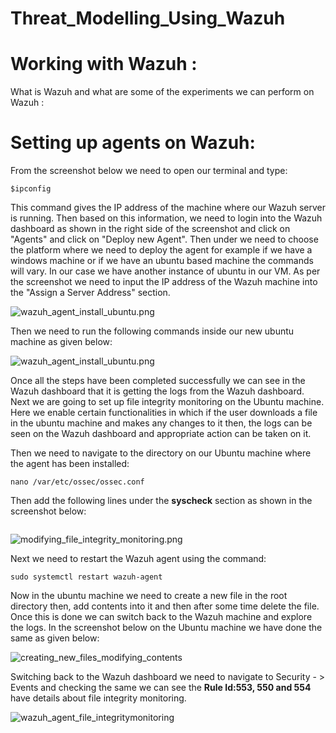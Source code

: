 # Threat_Modelling_Using_Wazuh


# Working with Wazuh :

What is Wazuh and what are some of the experiments we can perform on Wazuh :


# Setting up agents on Wazuh:

From the screenshot below we need to open our terminal and type:

```
$ipconfig
```

This command gives the IP address of the machine where our Wazuh server is running. Then based on this information, we need to login into the Wazuh dashboard as shown in the right side of the screenshot and click on "Agents" and click on "Deploy new Agent". Then under we need to choose the platform where we need to deploy the agent for example if we have a windows machine or if we have an ubuntu based machine the commands will vary. In our case we have another instance of ubuntu in our VM. 
As per the screenshot we need to input the IP address of the Wazuh machine into the "Assign a Server Address" section.


![wazuh_agent_install_ubuntu.png]()

Then we need to run the following commands inside our new ubuntu machine as given below:

![wazuh_agent_install_ubuntu.png](image.png)

Once all the steps have been completed successfully we can see in the Wazuh dashboard that it is getting the logs from the Wazuh dashboard. Next we are going to set up file integrity monitoring on the Ubuntu machine. Here we enable certain functionalities in which if the user downloads a file in the ubuntu machine and makes any changes to it then, the logs can be seen on the Wazuh dashboard and appropriate action can be taken on it.

Then we need to navigate to the directory on our Ubuntu machine where the agent has been installed: 

```
nano /var/etc/ossec/ossec.conf
```
Then add the following lines under the **syscheck** section as shown in the screenshot below:

```<directories check_all="yes" report_changes="yes" realtime="yes">/root</directories>
```
![modifying_file_integrity_monitoring.png]()

Next we need to restart the Wazuh agent using the command: 

```
sudo systemctl restart wazuh-agent
```
Now in the ubuntu machine we need to create a new file in the root directory then, add contents into it and then after some time delete the file. Once this is done we can switch back to the Wazuh machine and explore the logs. In the screenshot below on the Ubuntu machine we have done the same as given below:

![creating_new_files_modifying_contents]()

Switching back to the Wazuh dashboard we need to navigate to Security - > Events and checking the same we can see the **Rule Id:553, 550 and 554** have details about file integrity monitoring.

![wazuh_agent_file_integritymonitoring]()

